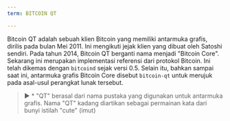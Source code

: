 ```yaml
---
term: BITCOIN QT

---
```

Bitcoin QT adalah sebuah klien Bitcoin yang memiliki antarmuka grafis, dirilis pada bulan Mei 2011. Ini mengikuti jejak klien yang dibuat oleh Satoshi sendiri. Pada tahun 2014, Bitcoin QT berganti nama menjadi "Bitcoin Core". Sekarang ini merupakan implementasi referensi dari protokol Bitcoin. Ini telah dikemas dengan `bitcoind` sejak versi 0.5. Selain itu, bahkan sampai saat ini, antarmuka grafis Bitcoin Core disebut `bitcoin-qt` untuk merujuk pada asal-usul perangkat lunak tersebut.

> ► * "QT" berasal dari nama pustaka yang digunakan untuk antarmuka grafis. Nama "QT" kadang diartikan sebagai permainan kata dari bunyi istilah "cute" (imut)